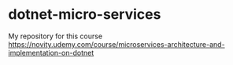 # dotnet-micro-services
My repository for this course https://novity.udemy.com/course/microservices-architecture-and-implementation-on-dotnet

